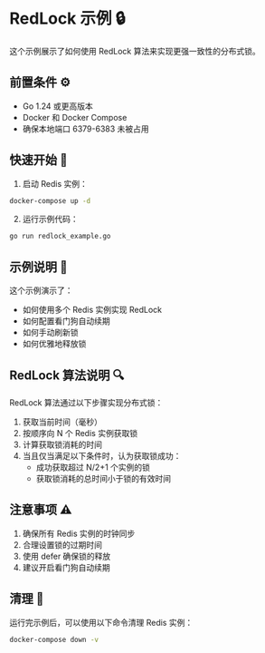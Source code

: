 # RedLock 示例 🔒

这个示例展示了如何使用 RedLock 算法来实现更强一致性的分布式锁。

## 前置条件 ⚙️

- Go 1.24 或更高版本
- Docker 和 Docker Compose
- 确保本地端口 6379-6383 未被占用

## 快速开始 🚀

1. 启动 Redis 实例：

```bash
docker-compose up -d
```

2. 运行示例代码：

```bash
go run redlock_example.go
```

## 示例说明 📝

这个示例演示了：

- 如何使用多个 Redis 实例实现 RedLock
- 如何配置看门狗自动续期
- 如何手动刷新锁
- 如何优雅地释放锁

## RedLock 算法说明 🔍

RedLock 算法通过以下步骤实现分布式锁：

1. 获取当前时间（毫秒）
2. 按顺序向 N 个 Redis 实例获取锁
3. 计算获取锁消耗的时间
4. 当且仅当满足以下条件时，认为获取锁成功：
   - 成功获取超过 N/2+1 个实例的锁
   - 获取锁消耗的总时间小于锁的有效时间

## 注意事项 ⚠️

1. 确保所有 Redis 实例的时钟同步
2. 合理设置锁的过期时间
3. 使用 defer 确保锁的释放
4. 建议开启看门狗自动续期

## 清理 🧹

运行完示例后，可以使用以下命令清理 Redis 实例：

```bash
docker-compose down -v
``` 